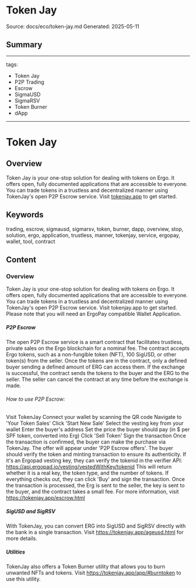 # Token Jay
Source: docs/eco/token-jay.md
Generated: 2025-05-11

## Summary
---
tags:
  - Token Jay
  - P2P Trading
  - Escrow
  - SigmaUSD
  - SigmaRSV
  - Token Burner
  - dApp
---

# Token Jay

## Overview

Token Jay is your one-stop solution for dealing with tokens on Ergo. It offers open, fully documented applications that are accessible to everyone. You can trade tokens in a trustless and decentralized manner using TokenJay's open P2P Escrow service. Visit [tokenjay.app](https://tokenjay.app/) to get started.

## Keywords
trading, escrow, sigmausd, sigmarsv, token, burner, dapp, overview, stop, solution, ergo, application, trustless, manner, tokenjay, service, ergopay, wallet, tool, contract

## Content
### Overview
Token Jay is your one-stop solution for dealing with tokens on Ergo. It offers open, fully documented applications that are accessible to everyone.
You can trade tokens in a trustless and decentralized manner using TokenJay's open P2P Escrow service. Visit tokenjay.app to get started. Please note that you will need an ErgoPay compatible Wallet Application.

##### P2P Escrow
The open P2P Escrow service is a smart contract that facilitates trustless, private sales on the Ergo blockchain for a nominal fee. The contract accepts Ergo tokens, such as a non-fungible token (NFT), 100 SigUSD, or other token(s) from the seller. Once the tokens are in the contract, only a defined buyer sending a defined amount of ERG can access them. If the exchange is successful, the contract sends the tokens to the buyer and the ERG to the seller. The seller can cancel the contract at any time before the exchange is made.

###### How to use P2P Escrow:
Visit TokenJay
Connect your wallet by scanning the QR code
Navigate to 'Your Token Sales'
Click 'Start New Sale'
Select the vesting key from your wallet
Enter the buyer's address
Set the price the buyer should pay (in $ per SPF token, converted into Erg)
Click 'Sell Token'
Sign the transaction
Once the transaction is confirmed, the buyer can make the purchase via TokenJay. The offer will appear under 'P2P Escrow offers'. The buyer should verify the token and minting transaction to ensure its authenticity. If it's an Ergopad vesting key, they can verify the tokenid in the verifier API:
https://api.ergopad.io/vesting/vestedWithKey/tokenid
This will return whether it is a real key, the token type, and the number of tokens. If everything checks out, they can click 'Buy' and sign the transaction.
Once the transaction is processed, the Erg is sent to the seller, the key is sent to the buyer, and the contract takes a small fee.
For more information, visit https://tokenjay.app/escrow.html

##### SigUSD and SigRSV
With TokenJay, you can convert ERG into SigUSD and SigRSV directly with the bank in a single transaction. Visit https://tokenjay.app/ageusd.html for more details.

##### Utilities
TokenJay also offers a Token Burner utility that allows you to burn unwanted NFTs and tokens. Visit https://tokenjay.app/app/#burntoken to use this utility.
